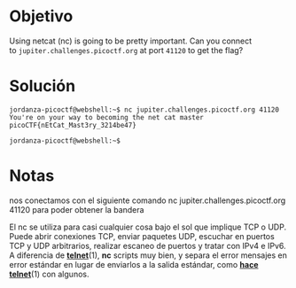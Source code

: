 # Objetivo 
Using netcat (nc) is going to be pretty important. Can you connect to `jupiter.challenges.picoctf.org` at port `41120` to get the flag?
# Solución 
```
jordanza-picoctf@webshell:~$ nc jupiter.challenges.picoctf.org 41120
You're on your way to becoming the net cat master
picoCTF{nEtCat_Mast3ry_3214be47}

jordanza-picoctf@webshell:~$ 
```
# Notas 
nos conectamos con el siguiente comando nc jupiter.challenges.picoctf.org 41120 para poder obtener la bandera

El nc se utiliza para casi cualquier cosa bajo el sol que implique TCP o UDP. Puede abrir conexiones TCP, enviar paquetes UDP, escuchar en puertos TCP y UDP arbitrarios, realizar escaneo de puertos y tratar con IPv4 e IPv6. A diferencia de **[telnet](https://linux.die.net/man/1/telnet)**(1), **nc** scripts muy bien, y separa el error mensajes en error estándar en lugar de enviarlos a la salida estándar, como **[hace telnet](https://linux.die.net/man/1/telnet)**(1) con algunos.
